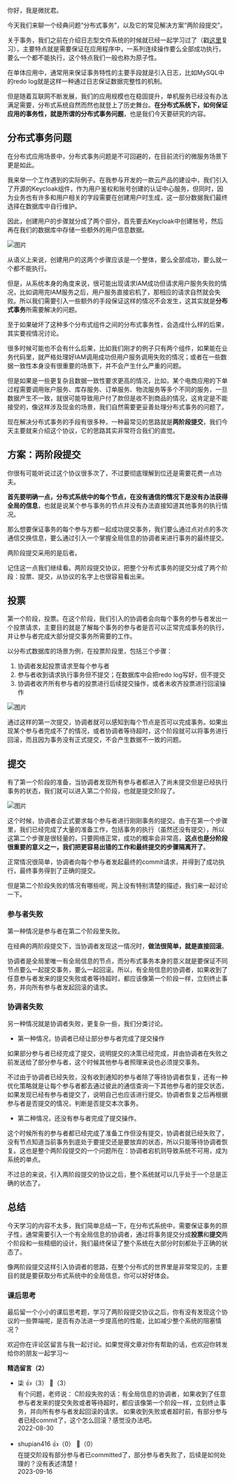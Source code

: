 你好，我是微扰君。

今天我们来聊一个经典问题“分布式事务”，以及它的常见解决方案“两阶段提交”。

关于事务，我们之前在介绍日志型文件系统的时候就已经一起学习过了（戳[这里](https://time.geekbang.org/column/article/478396)复习），主要特点就是需要保证在应用程序中，一系列连续操作要么全部成功执行，要么一个都不能执行，这个特点我们一般也称为原子性。

在单体应用中，通常用来保证事务特性的主要手段就是引入日志，比如MySQL中的redo log就是这样一种通过日志保证数据完整性的机制。

但是随着互联网不断发展，我们的应用规模也在稳固提升，单机服务已经没有办法满足需要，分布式系统自然而然也就登上了历史舞台。**在分布式系统下，如何保证应用的事务性，就是所谓的分布式事务问题**，也是我们今天要研究的内容。

## 分布式事务问题

在分布式应用场景中，分布式事务问题是不可回避的，在目前流行的微服务场景下更是如此。

我来举一个工作遇到的实际例子。在我参与开发的一款云产品的建设中，我们引入了开源的Keycloak组件，作为用户鉴权和账号创建的认证中心服务，但同时，因为业务也有许多和用户相关的字段需要在创建用户时生成，这一部分数据我们最终选择在数据库中自行维护。

因此，创建用户的步骤就分成了两个部分，首先要去Keycloak中创建账号，然后再在我们的数据库中存储一些额外的用户信息数据。

![图片](https://static001.geekbang.org/resource/image/ca/94/ca5489c1d63b5d52e23f289a289a8994.jpg?wh=1920x1071)

从语义上来说，创建用户的这两个步骤应该是一个整体，要么全部成功，要么就一个都不能执行。

但是，从系统本身的角度来说，很可能出现请求IAM成功但请求用户服务失败的情况，比如调用完IAM服务之后，用户服务直接宕机了，那相应的请求自然就会失败。所以我们需要引入一些额外的手段保证这样的情况不会发生，这其实就是**分布式事务**所需要解决的问题。

至于如果破坏了这种多个分布式组件之间的分布式事务性，会造成什么样的后果，其实要视情况讨论。

很多时候可能也不会有什么后果，比如我们刚才的例子只有两个组件，如果能在业务代码里，就严格处理好IAM调用成功但用户服务调用失败的情况；或者在一些数据一致性本身没有很重要的场景下，并不会产生什么严重的问题。

但是如果是一些更复杂且数据一致性要求更高的情况，比如，某个电商应用的下单过程需要调用账户服务、库存服务、订单服务、物流服务等多个不同的服务，一旦数据产生不一致，就很可能导致用户付了款但是收不到商品的情况，这肯定是不能接受的，像这样涉及现金的场景，我们自然需要更妥善处理分布式事务的问题了。

现在解决分布式事务的手段有很多种，一种最常见的思路就是**两阶段提交**，我们今天主要就来介绍这个协议，它的思路其实非常符合我们的直觉。

## 方案：两阶段提交

你很有可能听说过这个协议很多次了，不过要彻底理解到位还是需要花费一点功夫。

**首先要明确一点，分布式系统中的每个节点，在没有通信的情况下是没有办法获得全局的信息**，也就是说某个参与事务的节点并没有办法直接知道其他事务的执行情况。

那么想要保证事务的每个参与方都一起成功提交事务，我们要么通过点对点的多次通信交换信息，要么通过引入一个掌握全局信息的协调者来进行事务的最终提交。

两阶段提交采用的是后者。

记住这一点我们继续看。两阶段提交协议，把整个分布式事务的提交分成了两个阶段：投票、提交，从协议的名字上也很容易看出来。

## 投票

第一个阶段，投票。在这个阶段，我们引入的协调者会向每个事务的参与者发出一个投票请求，主要目的就是了解每个事务的参与者是否可以正常完成事务的执行，并让参与者完成大部分提交事务所需要的工作。

以分布式数据库的场景为例，在投票阶段里，包括三个步骤：

1. 协调者发起投票请求至每个参与者
2. 参与者收到请求执行事务但不提交；在数据库中会把redo log写好，但不提交
3. 协调者收齐所有参与者的投票进行后续提交操作，或者未收齐投票进行回滚操作

![图片](https://static001.geekbang.org/resource/image/46/49/46660e568cd68e33c34ff52b5a9bba49.jpg?wh=1920x1071)

通过这样的第一次提交，协调者就可以感知到每个节点是否可以完成事务。如果出现某个参与者完成不了的情况，或者协调者等待超时，这个阶段就可以将事务进行回滚，而且因为事务没有正式提交，不会产生数据不一致的问题。

## 提交

有了第一个阶段的准备，当协调者发现所有参与者都进入了尚未提交但是已经执行事务的状态，我们就可以进入第二个阶段，也就是提交阶段了。

![图片](https://static001.geekbang.org/resource/image/98/cb/9845c19de8b71da132d01f2df68898cb.jpg?wh=1920x1071)

这个时候，协调者会正式要求每个参与者进行刚刚事务的提交。由于在第一个步骤里，我们已经完成了大量的准备工作，包括事务的执行（虽然还没有提交），所以这第二个步骤是很轻量的，只要网络正常，成功的概率会非常高，**这点也是分阶段很重要的意义之一，我们把更容易出错的工作和最终提交的步骤隔离开了**。

正常情况很简单，协调者向每个参与者发起最终的commit请求，并得到了成功执行，最终事务得到了正确的提交。

但是第二个阶段失败的情况有哪些呢，网上没有特别清楚的描述，我们来一起讨论一下。

### 参与者失败

第一种情况是参与者在第二个阶段里失败。

在经典的两阶段提交下，当协调者发现这一情况时，**做法很简单，就是直接回滚**。

协调者是全局里唯一有全局信息的节点，而分布式事务本身的意义就是要保证不同节点要么一起提交事务，要么一起回滚。所以，有全局信息的协调者，如果收到了任意参与者发来的提交失败或者等待超时，都应该像第一个阶段一样，立刻终止事务，并向所有参与者发起回滚的请求。

### 协调者失败

另一种情况就是协调者失败，更复杂一些，我们分类讨论。

- 第一种情况，协调者已经让部分参与者完成了提交操作

如果部分参与者已经完成了提交，说明提交的决策已经完成，并由协调者在失败之前发送给了部分参与者，这个时候其他参与者照理来说也必须提交事务。

不过由于协调者已经失败，没有收到通知的参与者除了等待协调者恢复，还有一种优化策略就是让每个参与者都去通过彼此的通信查询一下其他参与者的提交状态，如果发现已经有参与者提交了，说明自己也应该进行提交。协调者恢复之后再根据参与者是否提交的情况，判断是否提交本次事务。

- 第二种情况，还没有参与者完成了提交操作。

这个时候所有的参与者都已经完成了准备工作但没有提交，协调者就已经失败了，没有节点知道当前事务到底处于要提交还是要放弃的状态，所以只能等待协调者恢复。这也是整个两阶段提交的一个问题所在：协调者宕机则导致系统不可用，成为系统的单点。

不过总的来说，引入两阶段提交的协议之后，整个系统就可以几乎处于一个总是正确的状态了。

## 总结

今天学习的内容不太多，我们简单总结一下，在分布式系统中，需要保证事务的原子性，通常需要引入一个有全局信息的协调者，通过将事务提交分成**投票**和**提交**两个阶段和一些精细的设计，我们最终保证了整个系统在大部分时刻都处于正确的状态了。

像两阶段提交这样引入协调者的思路，在整个分布式的世界里是非常常见的，主要目的就是要获取分布式系统中的全局信息，你可以好好体会。

### 课后思考

最后留一个小小的课后思考题，学习了两阶段提交协议之后，你有没有发现这个协议的一些弊端呢，是否有办法进一步提高他的性能，比如减少整个系统的阻塞情况？

欢迎你在评论区留言与我一起讨论。如果觉得文章对你有帮助的话，也欢迎你转发给你的朋友一起学习～
<div><strong>精选留言（2）</strong></div><ul>
<li><span>柒</span> 👍（3） 💬（3）<div>有个问题，老师说：
C阶段失败的话：有全局信息的协调者，如果收到了任意参与者发来的提交失败或者等待超时，都应该像第一个阶段一样，立刻终止事务，并向所有参与者发起回滚的请求。
如果收到失败或者超时前，有部分参与者已经commit了，这个怎么回滚？感觉没办法吧。 </div>2022-08-30</li><br/><li><span>shupian416</span> 👍（0） 💬（0）<div>在提交阶段有部分参与者已committed了，部分参与者失败了，后续是如何处理的？没有表述清楚！</div>2023-09-16</li><br/>
</ul>